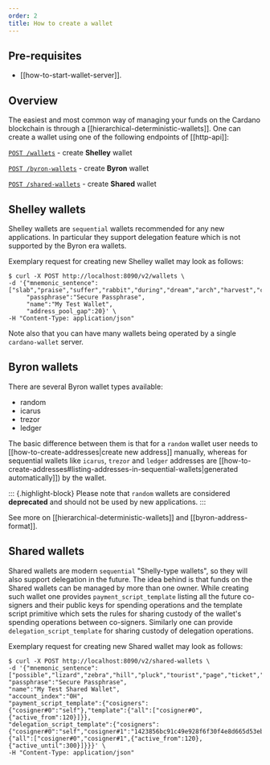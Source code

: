 ```yaml
---
order: 2
title: How to create a wallet
---
```


## Pre-requisites

 - [[how-to-start-wallet-server]].

## Overview

The easiest and most common way of managing your funds on the Cardano blockchain is through a [[hierarchical-deterministic-wallets]]. One can create a wallet using one of the following endpoints of [[http-api]]:

[`POST /wallets`](https://input-output-hk.github.io/cardano-wallet/api/edge/#operation/postWallet) - create **Shelley** wallet

[`POST /byron-wallets`](https://input-output-hk.github.io/cardano-wallet/api/edge/#operation/postByronWallet) - create **Byron** wallet

[`POST /shared-wallets`](https://input-output-hk.github.io/cardano-wallet/api/edge/#operation/postSharedWallet) - create **Shared** wallet

## Shelley wallets
Shelley wallets are `sequential` wallets recommended for any new applications. In particular they support delegation feature which is not supported by the Byron era wallets.

Exemplary request for creating new Shelley wallet may look as follows:

```
$ curl -X POST http://localhost:8090/v2/wallets \
-d '{"mnemonic_sentence":["slab","praise","suffer","rabbit","during","dream","arch","harvest","culture","book","owner","loud","wool","salon","table","animal","vivid","arrow","dirt","divide","humble","tornado","solution","jungle"],
     "passphrase":"Secure Passphrase",
     "name":"My Test Wallet",
     "address_pool_gap":20}' \
-H "Content-Type: application/json"
```

Note also that you can have many wallets being operated by a single `cardano-wallet` server.

## Byron wallets
There are several Byron wallet types available:
 - random
 - icarus
 - trezor
 - ledger

The basic difference between them is that for a `random` wallet user needs to [[how-to-create-addresses|create new address]] manually, whereas for sequential wallets like `icarus`, `trezor` and `ledger` addresses are [[how-to-create-addresses#listing-addresses-in-sequential-wallets|generated automatically]]) by the wallet.

::: {.highlight-block}
Please note that `random` wallets are considered **deprecated** and should not be used by new applications.
:::

See more on [[hierarchical-deterministic-wallets]] and [[byron-address-format]].

## Shared wallets
Shared wallets are modern `sequential` "Shelly-type wallets", so they will also support delegation in the future. The idea behind is that funds on the Shared wallets can be managed by more than one owner. While creating such wallet one provides `payment_script_template` listing all the future co-signers and their public keys for spending operations and the template script primitive which sets the rules for sharing custody of the wallet's spending operations between co-signers. Similarly one can provide `delegation_script_template` for sharing custody of delegation operations.

Exemplary request for creating new Shared wallet may look as follows:

```
$ curl -X POST http://localhost:8090/v2/shared-wallets \
-d '{"mnemonic_sentence":["possible","lizard","zebra","hill","pluck","tourist","page","ticket","amount","fall","purpose","often","chest","fantasy","funny","sense","pig","goat","pet","minor","creek","vacant","swarm","fun"],
"passphrase":"Secure Passphrase",
"name":"My Test Shared Wallet",
"account_index":"0H",
"payment_script_template":{"cosigners":{"cosigner#0":"self"},"template":{"all":["cosigner#0",{"active_from":120}]}},
"delegation_script_template":{"cosigners":{"cosigner#0":"self","cosigner#1":"1423856bc91c49e928f6f30f4e8d665d53eb4ab6028bd0ac971809d514c92db11423856bc91c49e928f6f30f4e8d665d53eb4ab6028bd0ac971809d514c92db2"},"template":{"all":["cosigner#0","cosigner#1",{"active_from":120},{"active_until":300}]}}}' \
-H "Content-Type: application/json"
```
